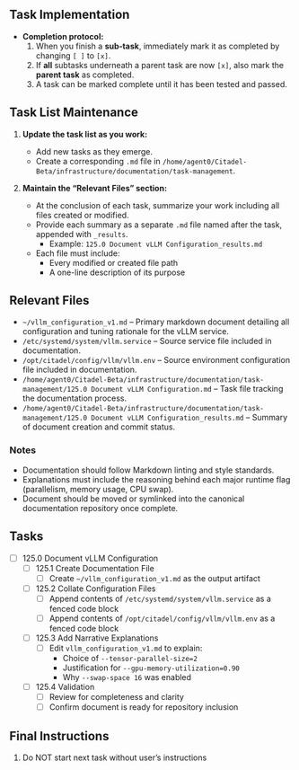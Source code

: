 ## Task Implementation
- **Completion protocol:**  
  1. When you finish a **sub‑task**, immediately mark it as completed by changing `[ ]` to `[x]`.  
  2. If **all** subtasks underneath a parent task are now `[x]`, also mark the **parent task** as completed.  
  3. A task can be marked complete until it has been tested and passed.

## Task List Maintenance

1. **Update the task list as you work:**
   - Add new tasks as they emerge.
   - Create a corresponding `.md` file in `/home/agent0/Citadel-Beta/infrastructure/documentation/task-management`.

2. **Maintain the “Relevant Files” section:**
   - At the conclusion of each task, summarize your work including all files created or modified.
   - Provide each summary as a separate `.md` file named after the task, appended with `_results`.  
     - Example: `125.0 Document vLLM Configuration_results.md`
   - Each file must include:
     - Every modified or created file path
     - A one-line description of its purpose

## Relevant Files

- `~/vllm_configuration_v1.md` – Primary markdown document detailing all configuration and tuning rationale for the vLLM service.
- `/etc/systemd/system/vllm.service` – Source service file included in documentation.
- `/opt/citadel/config/vllm/vllm.env` – Source environment configuration file included in documentation.
- `/home/agent0/Citadel-Beta/infrastructure/documentation/task-management/125.0 Document vLLM Configuration.md` – Task file tracking the documentation process.
- `/home/agent0/Citadel-Beta/infrastructure/documentation/task-management/125.0 Document vLLM Configuration_results.md` – Summary of document creation and commit status.

### Notes

- Documentation should follow Markdown linting and style standards.
- Explanations must include the reasoning behind each major runtime flag (parallelism, memory usage, CPU swap).
- Document should be moved or symlinked into the canonical documentation repository once complete.

## Tasks

- [ ] 125.0 Document vLLM Configuration
  - [ ] 125.1 Create Documentation File
    - [ ] Create `~/vllm_configuration_v1.md` as the output artifact
  - [ ] 125.2 Collate Configuration Files
    - [ ] Append contents of `/etc/systemd/system/vllm.service` as a fenced code block
    - [ ] Append contents of `/opt/citadel/config/vllm/vllm.env` as a fenced code block
  - [ ] 125.3 Add Narrative Explanations
    - [ ] Edit `vllm_configuration_v1.md` to explain:
      - Choice of `--tensor-parallel-size=2`
      - Justification for `--gpu-memory-utilization=0.90`
      - Why `--swap-space 16` was enabled
  - [ ] 125.4 Validation
    - [ ] Review for completeness and clarity
    - [ ] Confirm document is ready for repository inclusion

## Final Instructions

1. Do NOT start next task without user’s instructions
